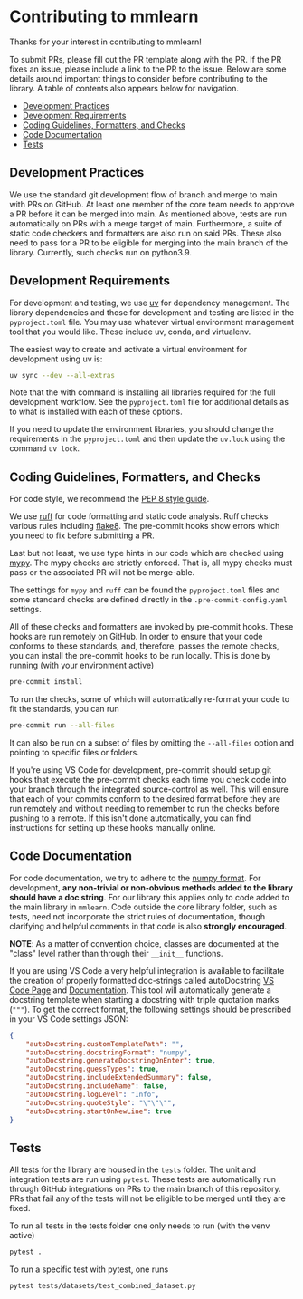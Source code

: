 # Contributing to mmlearn

Thanks for your interest in contributing to mmlearn!

To submit PRs, please fill out the PR template along with the PR. If the PR fixes an issue, please include a link to the
PR to the issue. Below are some details around important things to consider before contributing to the library. A table
of contents also appears below for navigation.

- [Development Practices](#development-practices)
- [Development Requirements](#development-requirements)
- [Coding Guidelines, Formatters, and Checks](#coding-guidelines-formatters-and-checks)
- [Code Documentation](#code-documentation)
- [Tests](#tests)

## Development Practices

We use the standard git development flow of branch and merge to main with PRs on GitHub. At least one member of the core
team needs to approve a PR before it can be merged into main. As mentioned above, tests are run automatically on PRs with
a merge target of main. Furthermore, a suite of static code checkers and formatters are also run on said PRs. These also
need to pass for a PR to be eligible for merging into the main branch of the library. Currently, such checks run on python3.9.

## Development Requirements

For development and testing, we use [uv](https://github.com/astral-sh/uv?tab=readme-ov-file#installation) for dependency
management. The library dependencies and those for development and testing are listed in the `pyproject.toml` file.
You may use whatever virtual environment management tool that you would like.
These include uv, conda, and virtualenv.

The easiest way to create and activate a virtual environment for development using uv is:
```bash
uv sync --dev --all-extras
```

Note that the with command is installing all libraries required for the full development workflow. See the `pyproject.toml`
file for additional details as to what is installed with each of these options.

If you need to update the environment libraries, you should change the requirements in the `pyproject.toml` and then update
the `uv.lock` using the command `uv lock`.

## Coding Guidelines, Formatters, and Checks

For code style, we recommend the [PEP 8 style guide](https://peps.python.org/pep-0008/).

We use [ruff](https://docs.astral.sh/ruff/) for code formatting and static code analysis. Ruff checks various rules including
[flake8](https://docs.astral.sh/ruff/faq/#how-does-ruff-compare-to-flake8). The pre-commit hooks show errors which you need
to fix before submitting a PR.

Last but not least, we use type hints in our code which are checked using [mypy](https://mypy.readthedocs.io/en/stable/).
The mypy checks are strictly enforced. That is, all mypy checks must pass or the associated PR will not be merge-able.

The settings for `mypy` and `ruff` can be found the `pyproject.toml` files and some standard checks are defined directly
in the `.pre-commit-config.yaml` settings.

All of these checks and formatters are invoked by pre-commit hooks. These hooks are run remotely on GitHub. In order to
ensure that your code conforms to these standards, and, therefore, passes the remote checks, you can install the pre-commit
hooks to be run locally. This is done by running (with your environment active)

```bash
pre-commit install
```

To run the checks, some of which will automatically re-format your code to fit the standards, you can run
```bash
pre-commit run --all-files
```
It can also be run on a subset of files by omitting the `--all-files` option and pointing to specific files or folders.

If you're using VS Code for development, pre-commit should setup git hooks that execute the pre-commit checks each time
you check code into your branch through the integrated source-control as well. This will ensure that each of your commits
conform to the desired format before they are run remotely and without needing to remember to run the checks before pushing
to a remote. If this isn't done automatically, you can find instructions for setting up these hooks manually online.

## Code Documentation

For code documentation, we try to adhere to the [numpy format](https://numpydoc.readthedocs.io/en/latest/format.html).
For development, __any non-trivial or non-obvious methods added to the library should have a doc string__. For our library
this applies only to code added to the main library in `mmlearn`. Code outside the core library folder, such as tests,
need not incorporate the strict rules of documentation, though clarifying and helpful comments in that code is also
__strongly encouraged__.

__NOTE__: As a matter of convention choice, classes are documented at the "class" level rather than through their `__init__`
functions.

If you are using VS Code a very helpful integration is available to facilitate the creation of properly formatted doc-strings
called autoDocstring [VS Code Page](https://marketplace.visualstudio.com/items?itemName=njpwerner.autodocstring) and
[Documentation](https://github.com/NilsJPWerner/autoDocstring). This tool will automatically generate a docstring template
when starting a docstring with triple quotation marks (`"""`). To get the correct format, the following settings should
be prescribed in your VS Code settings JSON:

```json
{
    "autoDocstring.customTemplatePath": "",
    "autoDocstring.docstringFormat": "numpy",
    "autoDocstring.generateDocstringOnEnter": true,
    "autoDocstring.guessTypes": true,
    "autoDocstring.includeExtendedSummary": false,
    "autoDocstring.includeName": false,
    "autoDocstring.logLevel": "Info",
    "autoDocstring.quoteStyle": "\"\"\"",
    "autoDocstring.startOnNewLine": true
}
```

## Tests

All tests for the library are housed in the `tests` folder. The unit and integration tests are run using `pytest`. These
tests are automatically run through GitHub integrations on PRs to the main branch of this repository. PRs that fail any
of the tests will not be eligible to be merged until they are fixed.

To run all tests in the tests folder one only needs to run (with the venv active)
```bash
pytest .
```
To run a specific test with pytest, one runs
```bash
pytest tests/datasets/test_combined_dataset.py
```
